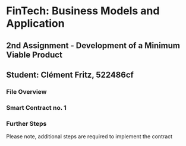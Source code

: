 # FinTech: Business Models and Application

## 2nd Assignment - Development of a Minimum Viable Product 

## Student: Clément Fritz, 522486cf

### File Overview


### Smart Contract no. 1


### Further Steps
Please note, additional steps are required to implement the contract
